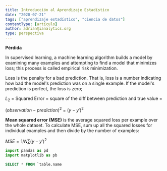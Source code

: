 ```yaml
---
title: Introducción al Aprendizaje Estadístico
date: "2020-07-21"
tags: ["aprendizaje estadístico", "ciencia de datos"]
contentType: [artículo]
author: adrian@ianalytics.org
type: perspectiva
---
```


**Pérdida**

In supervised learning, a machine learning algorithm builds a model by examining many examples and attempting to find a model that minimizes loss; this process is called empirical risk minimization.

Loss is the penalty for a bad prediction. That is, loss is a number indicating how bad the model's prediction was on a single example. If the model's prediction is perfect, the loss is zero;

$L_2$ = 
Squared Error = 
square of the diff between prediction and true value =

$(observation - prediction)^2$ = 
 $(y-y')^2$

**Mean squared error (MSE)** is the average squared loss per example over the whole dataset. To calculate MSE, sum up all the squared losses for individual examples and then divide by the number of examples:

$MSE = 1/N \sum (y - y' )^2$

```python
import pandas as pd
import matplotlib as pb
```

```SQL 
SELECT * FROM `table.name
```